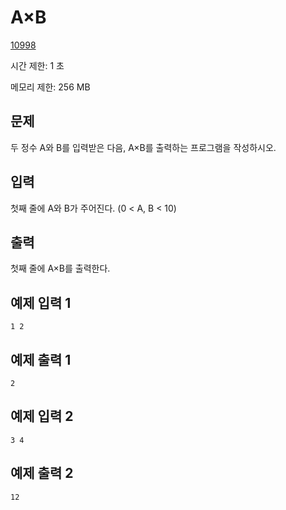 # A×B

[10998](http://codeup.kr/problem.php?id=10998)

시간 제한: 1 초

메모리 제한: 256 MB

## 문제

두 정수 A와 B를 입력받은 다음, A×B를 출력하는 프로그램을 작성하시오.

## 입력

첫째 줄에 A와 B가 주어진다. (0 < A, B < 10)

## 출력

첫째 줄에 A×B를 출력한다.

## 예제 입력 1

```text
1 2
```

## 예제 출력 1

```text
2
```

## 예제 입력 2

```text
3 4
```

## 예제 출력 2

```text
12
```

